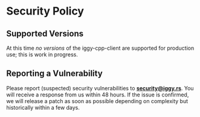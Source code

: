 # Security Policy

## Supported Versions

At this time *no versions* of the iggy-cpp-client are supported for production use; this is work in progress.

## Reporting a Vulnerability

Please report (suspected) security vulnerabilities to **[security@iggy.rs](mailto:security@iggy.rs)**. You will receive a response from us within 48 hours. If the issue is confirmed, we will release a patch as soon as possible depending on complexity but historically within a few days.
